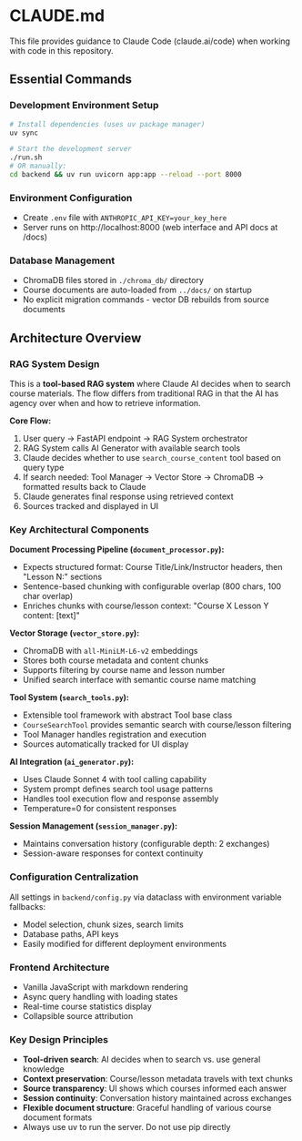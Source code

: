 # CLAUDE.md

This file provides guidance to Claude Code (claude.ai/code) when working with code in this repository.

## Essential Commands

### Development Environment Setup
```bash
# Install dependencies (uses uv package manager)
uv sync

# Start the development server 
./run.sh
# OR manually:
cd backend && uv run uvicorn app:app --reload --port 8000
```

### Environment Configuration
- Create `.env` file with `ANTHROPIC_API_KEY=your_key_here`
- Server runs on http://localhost:8000 (web interface and API docs at /docs)

### Database Management
- ChromaDB files stored in `./chroma_db/` directory
- Course documents are auto-loaded from `../docs/` on startup
- No explicit migration commands - vector DB rebuilds from source documents

## Architecture Overview

### RAG System Design
This is a **tool-based RAG system** where Claude AI decides when to search course materials. The flow differs from traditional RAG in that the AI has agency over when and how to retrieve information.

**Core Flow:**
1. User query → FastAPI endpoint → RAG System orchestrator
2. RAG System calls AI Generator with available search tools
3. Claude decides whether to use `search_course_content` tool based on query type
4. If search needed: Tool Manager → Vector Store → ChromaDB → formatted results back to Claude
5. Claude generates final response using retrieved context
6. Sources tracked and displayed in UI

### Key Architectural Components

**Document Processing Pipeline (`document_processor.py`):**
- Expects structured format: Course Title/Link/Instructor headers, then "Lesson N:" sections
- Sentence-based chunking with configurable overlap (800 chars, 100 char overlap)
- Enriches chunks with course/lesson context: "Course X Lesson Y content: [text]"

**Vector Storage (`vector_store.py`):**
- ChromaDB with `all-MiniLM-L6-v2` embeddings
- Stores both course metadata and content chunks
- Supports filtering by course name and lesson number
- Unified search interface with semantic course name matching

**Tool System (`search_tools.py`):**
- Extensible tool framework with abstract Tool base class
- `CourseSearchTool` provides semantic search with course/lesson filtering
- Tool Manager handles registration and execution
- Sources automatically tracked for UI display

**AI Integration (`ai_generator.py`):**
- Uses Claude Sonnet 4 with tool calling capability
- System prompt defines search tool usage patterns
- Handles tool execution flow and response assembly
- Temperature=0 for consistent responses

**Session Management (`session_manager.py`):**
- Maintains conversation history (configurable depth: 2 exchanges)
- Session-aware responses for context continuity

### Configuration Centralization
All settings in `backend/config.py` via dataclass with environment variable fallbacks:
- Model selection, chunk sizes, search limits
- Database paths, API keys
- Easily modified for different deployment environments

### Frontend Architecture
- Vanilla JavaScript with markdown rendering
- Async query handling with loading states  
- Real-time course statistics display
- Collapsible source attribution

### Key Design Principles
- **Tool-driven search**: AI decides when to search vs. use general knowledge
- **Context preservation**: Course/lesson metadata travels with text chunks
- **Source transparency**: UI shows which courses informed each answer  
- **Session continuity**: Conversation history maintained across exchanges
- **Flexible document structure**: Graceful handling of various course document formats
- Always use uv to run the server.  Do not use pip directly